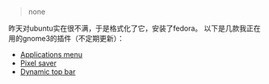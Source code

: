 [TITLE]:Gnome3插件
[TAGS]:其它

> none

昨天对ubuntu实在很不满，于是格式化了它，安装了fedora。
以下是几款我正在用的gnome3的插件（不定期更新）：


- [Applications menu](https://extensions.gnome.org/extension/6/applications-menu/)
- [Pixel saver](https://extensions.gnome.org/extension/723/pixel-saver/)
- [Dynamic top bar](https://extensions.gnome.org/extension/885/dynamic-top-bar/)




